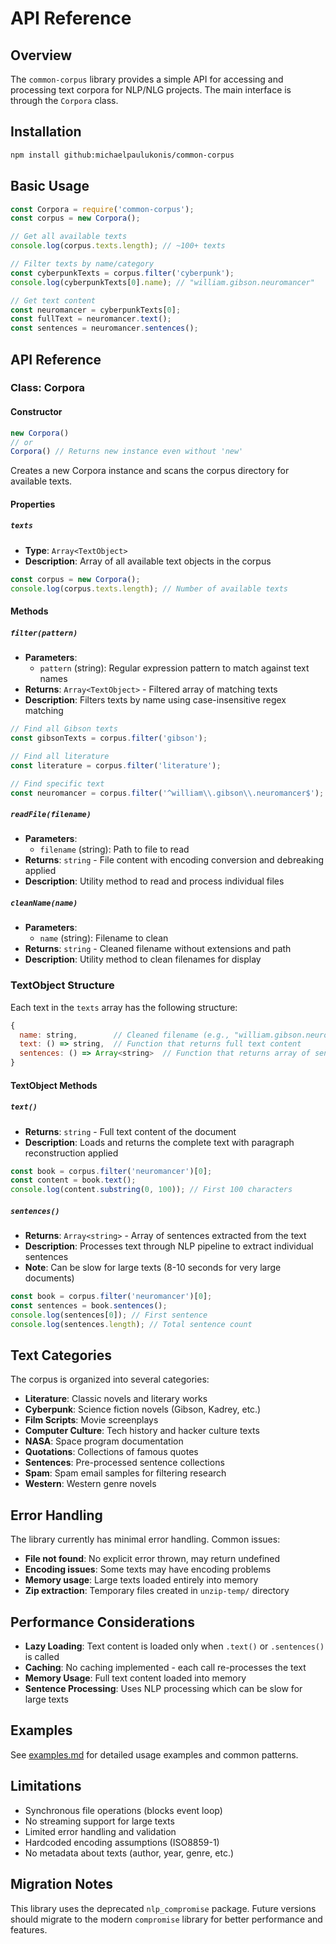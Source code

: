 # API Reference

## Overview

The `common-corpus` library provides a simple API for accessing and processing text corpora for NLP/NLG projects. The main interface is through the `Corpora` class.

## Installation

```bash
npm install github:michaelpaulukonis/common-corpus
```

## Basic Usage

```javascript
const Corpora = require('common-corpus');
const corpus = new Corpora();

// Get all available texts
console.log(corpus.texts.length); // ~100+ texts

// Filter texts by name/category
const cyberpunkTexts = corpus.filter('cyberpunk');
console.log(cyberpunkTexts[0].name); // "william.gibson.neuromancer"

// Get text content
const neuromancer = cyberpunkTexts[0];
const fullText = neuromancer.text();
const sentences = neuromancer.sentences();
```

## API Reference

### Class: Corpora

#### Constructor

```javascript
new Corpora()
// or
Corpora() // Returns new instance even without 'new'
```

Creates a new Corpora instance and scans the corpus directory for available texts.

#### Properties

##### `texts`
- **Type**: `Array<TextObject>`
- **Description**: Array of all available text objects in the corpus

```javascript
const corpus = new Corpora();
console.log(corpus.texts.length); // Number of available texts
```

#### Methods

##### `filter(pattern)`
- **Parameters**: 
  - `pattern` (string): Regular expression pattern to match against text names
- **Returns**: `Array<TextObject>` - Filtered array of matching texts
- **Description**: Filters texts by name using case-insensitive regex matching

```javascript
// Find all Gibson texts
const gibsonTexts = corpus.filter('gibson');

// Find all literature
const literature = corpus.filter('literature');

// Find specific text
const neuromancer = corpus.filter('^william\\.gibson\\.neuromancer$');
```

##### `readFile(filename)`
- **Parameters**:
  - `filename` (string): Path to file to read
- **Returns**: `string` - File content with encoding conversion and debreaking applied
- **Description**: Utility method to read and process individual files

##### `cleanName(name)`
- **Parameters**:
  - `name` (string): Filename to clean
- **Returns**: `string` - Cleaned filename without extensions and path
- **Description**: Utility method to clean filenames for display

### TextObject Structure

Each text in the `texts` array has the following structure:

```javascript
{
  name: string,        // Cleaned filename (e.g., "william.gibson.neuromancer")
  text: () => string,  // Function that returns full text content
  sentences: () => Array<string>  // Function that returns array of sentences
}
```

#### TextObject Methods

##### `text()`
- **Returns**: `string` - Full text content of the document
- **Description**: Loads and returns the complete text with paragraph reconstruction applied

```javascript
const book = corpus.filter('neuromancer')[0];
const content = book.text();
console.log(content.substring(0, 100)); // First 100 characters
```

##### `sentences()`
- **Returns**: `Array<string>` - Array of sentences extracted from the text
- **Description**: Processes text through NLP pipeline to extract individual sentences
- **Note**: Can be slow for large texts (8-10 seconds for very large documents)

```javascript
const book = corpus.filter('neuromancer')[0];
const sentences = book.sentences();
console.log(sentences[0]); // First sentence
console.log(sentences.length); // Total sentence count
```

## Text Categories

The corpus is organized into several categories:

- **Literature**: Classic novels and literary works
- **Cyberpunk**: Science fiction novels (Gibson, Kadrey, etc.)
- **Film Scripts**: Movie screenplays
- **Computer Culture**: Tech history and hacker culture texts
- **NASA**: Space program documentation
- **Quotations**: Collections of famous quotes
- **Sentences**: Pre-processed sentence collections
- **Spam**: Spam email samples for filtering research
- **Western**: Western genre novels

## Error Handling

The library currently has minimal error handling. Common issues:

- **File not found**: No explicit error thrown, may return undefined
- **Encoding issues**: Some texts may have encoding problems
- **Memory usage**: Large texts loaded entirely into memory
- **Zip extraction**: Temporary files created in `unzip-temp/` directory

## Performance Considerations

- **Lazy Loading**: Text content is loaded only when `.text()` or `.sentences()` is called
- **Caching**: No caching implemented - each call re-processes the text
- **Memory Usage**: Full text content loaded into memory
- **Sentence Processing**: Uses NLP processing which can be slow for large texts

## Examples

See [examples.md](./examples.md) for detailed usage examples and common patterns.

## Limitations

- Synchronous file operations (blocks event loop)
- No streaming support for large texts
- Limited error handling and validation
- Hardcoded encoding assumptions (ISO8859-1)
- No metadata about texts (author, year, genre, etc.)

## Migration Notes

This library uses the deprecated `nlp_compromise` package. Future versions should migrate to the modern `compromise` library for better performance and features.
